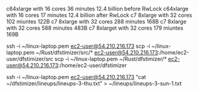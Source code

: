 c64xlarge with 16 cores 36 minutes 12.4 billion before RwLock
c64xlarge with 16 cores 17 minutes 12.4 billion after RwLock
c7 8xlarge with 32 cores 102 miuntes 122B
c7 8xlarge with 32 cores 288 minutes 168B
c7 8xlarge with 32 cores 588 minutes 483B
c7 8xlarget with 32 cores 179 miuntes 169B

ssh -i ~/linux-laptop.pem ec2-user@54.210.216.173
scp -i ~/linux-laptop.pem ~/Rust/dfstimizer/src/* ec2-user@54.210.216.173:/home/ec2-user/dfstimizer/src
scp -i ~/linux-laptop.pem ~/Rust/dfstimizer/* ec2-user@54.210.216.173:/home/ec2-user/dfstimizer

ssh -i ~/linux-laptop.pem ec2-user@54.210.216.173 "cat ~/dfstimizer/lineups/lineups-3-thu.txt" > ~/lineups/lineups-3-sun-1.txt